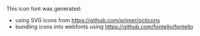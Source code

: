 This icon font was generated:
- using SVG icons from https://github.com/primer/octicons
- bundling icons into webfonts using https://github.com/fontello/fontello
